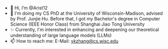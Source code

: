 - 👋 Hi, I’m @Arist12
- 🌱 I'm doing my CS PhD at the University of Wisconsin-Madison, advised by Prof. Junjie Hu. Before that, I got my Bachelor's degree in Computer Science (IEEE Honor Class) from Shanghai Jiao Tong University
- ✨ Currently, I'm interested in enhancing and deepening our theoretical understanding of large language models (LLMs)
- 📫 How to reach me: E-Mail: ykzhang@cs.wisc.edu


<!---
Arist12/Arist12 is a ✨ special ✨ repository because its `README.md` (this file) appears on your GitHub profile.
You can click the Preview link to take a look at your changes.
--->
